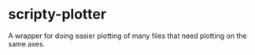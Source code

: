 # scripty-plotter
A wrapper for doing easier plotting of many files that need plotting on the same axes.
